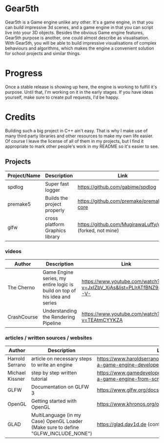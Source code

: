 # Gear5th
Gear5th is a Game engine unlike any other. It's a game engine, in that you can build impressive 3d scenes, and a game engine in that you can script live into your 3D objects. Besides the obvious Game engine features, Gear5th purpose is another, one could almost describe as visualisation. With Gear5th, you will be able to build impressive visualisations of complex behaviours and algorithms, which makes the engine a convenient solution for school projects and similar things.


# Progress
Once a stable release is showing up here, the engine is working to fulfill it's purpose. Until that, I'm working on it in the early stages. If you have ideas yourself, make sure to create pull requests, I'd be happy.


# Credits
Building such a big project in C++ ain't easy. That is why I make use of many third party libraries and other resources to make my own life easier. Of course I leave the license of all of them in my projects, but I find it appropriate to mark other people's work in my README so it's easier to see.

## Projects

Project/Name     | Description                  |        Link
---------------- | ---------------------------- | ------------------------------------------------------------------------------------
spdlog           | Super fast logger            |   https://github.com/gabime/spdlog
premake5         | Builds the project properly  |   https://github.com/premake/premake-core
glfw             | cross platform Graphics library | https://github.com/MugirawaLuffy/glfw (forked, not mine)

### videos

Author          | Description                  |        Link
---------------- | ---------------------------- | ------------------------------------------------------------------------------------
The Cherno       | Game Engine series, my entire logic is build on top of his idea and series   |   https://www.youtube.com/watch?v=JxIZbV_XjAs&list=PLlrATfBNZ98dC-V-
CrashCourse     | Understanding the Rendering Pipeline  | https://www.youtube.com/watch?v=TEAtmCYYKZA


### articles / written sources / websites

Author            | Description                  |        Link
---------------- | ---------------------------- | ------------------------------------------------------------------------------------
Harrold Serrano  |    article on necessary steps to write an engine |    https://www.haroldserrano.com/blog/how-to-become-a-game-engine-developer
Michael Kissner  |  step by step written tutorial| https://www.gamedeveloper.com/programming/writing-a-game-engine-from-scratch---part-1-messaging
GLFW        | Documentation on GLFW 3 | https://www.glfw.org/docs/3.3/
OpenGL      | Getting started with OpenGL | https://www.khronos.org/opengl/wiki/Getting_Started
GLAD	| MultiLanguage (in my Case) OpenGL Loader (Make sure to define "GLFW_INCLUDE_NONE")| https://glad.dav1d.de (config)
